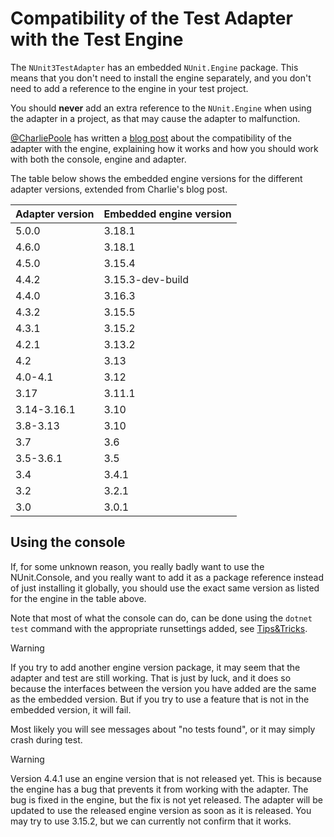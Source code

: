 # Compatibility of the Test Adapter with the Test Engine

The `NUnit3TestAdapter` has an embedded `NUnit.Engine` package. This means that you don't need to install the engine
separately, and you don't need to add a reference to the engine in your test project.

You should **never** add an extra reference to the `NUnit.Engine` when using the adapter in a project, as that may cause
the adapter to malfunction.

[@CharliePoole](https://github.com/charliepoole) has written a [blog
post](http://charliepoole.com/technical/nunit-engine-version-conflicts-in-visual-studio.html) about the compatibility of
the adapter with the engine, explaining how it works and how you should work with both the console, engine and adapter.

The table below shows the embedded engine versions for the different adapter versions, extended from Charlie's blog
post.

| Adapter version | Embedded engine version |
| --------------- | ----------------------- |
| 5.0.0           | 3.18.1                  |
| 4.6.0           | 3.18.1                  |
| 4.5.0           | 3.15.4                  |
| 4.4.2           | 3.15.3-dev-build        |
| 4.4.0           | 3.16.3                  |
| 4.3.2           | 3.15.5                  |
| 4.3.1           | 3.15.2                  |
| 4.2.1           | 3.13.2                  |
| 4.2             | 3.13                    |
| 4.0-4.1         | 3.12                    |
| 3.17            | 3.11.1                  |
| 3.14-3.16.1     | 3.10                    |
| 3.8-3.13        | 3.10                    |
| 3.7             | 3.6                     |
| 3.5-3.6.1       | 3.5                     |
| 3.4             | 3.4.1                   |
| 3.2             | 3.2.1                   |
| 3.0             | 3.0.1                   |

## Using the console

If, for some unknown reason, you really badly want to use the NUnit.Console, and you really want to add it as a package
reference instead of just installing it globally, you should use the exact same version as listed for the engine in the
table above.

Note that most of what the console can do, can be done using the `dotnet test` command with the appropriate runsettings
added, see [Tips&Tricks](https://docs.nunit.org/articles/vs-test-adapter/Tips-And-Tricks.html).

> [!WARNING]
> If you try to add another engine version package, it may seem that the adapter and test are still working.  That is just
> by luck, and it does so because the interfaces between the version you have added are the same as the embedded version.
> But if you try to use a feature that is not in the embedded version, it will fail.
>
> Most likely you will see messages about "no tests found", or it may simply crash during test.

<!-- markdownlint-disable MD028 -->

> [!WARNING]
> Version 4.4.1 use an engine version that is not released yet.  This is because the engine has a bug that prevents it
> from working with the adapter.  The bug is fixed in the engine, but the fix is not yet released.  The adapter will be
> updated to use the released engine version as soon as it is released. You may try to use 3.15.2, but we can currently
> not confirm that it works.
